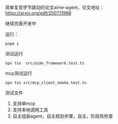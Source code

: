 简单复现字节跳动的论文aime-agent，论文地址：https://arxiv.org/pdf/2507.11988

继续完善开发中

运行：

`pnpm i`

测试运行

`npx tsx  src/aime_framework.test.ts`

mcp测试运行

`npx tsx src/mcp_client_smoke.test.ts`

测试文件

1. 支持单mcp
3. 支持本地调用工具
4. 自主组装agent，自主规划步骤，自主，阶段性检查
